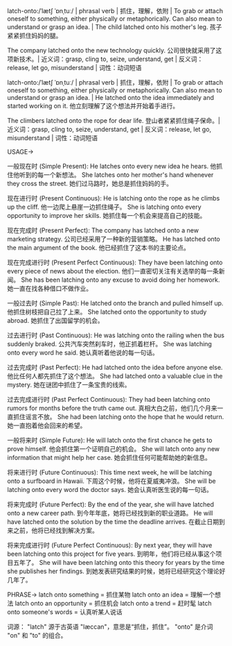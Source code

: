 latch-onto:/ˈlætʃ ˈɒnˌtuː/ | phrasal verb | 抓住，理解，依附 | To grab or attach oneself to something, either physically or metaphorically. Can also mean to understand or grasp an idea. | The child latched onto his mother's leg.  孩子紧紧抓住妈妈的腿。

The company latched onto the new technology quickly. 公司很快就采用了这项新技术。| 近义词：grasp, cling to, seize, understand, get | 反义词：release, let go, misunderstand | 词性：动词短语


latch-onto:/ˈlætʃ ˈɒnˌtuː/ | phrasal verb | 抓住，理解，依附 | To grab or attach oneself to something, either physically or metaphorically. Can also mean to understand or grasp an idea. |  He latched onto the idea immediately and started working on it. 他立刻理解了这个想法并开始着手进行。

The climbers latched onto the rope for dear life. 登山者紧紧抓住绳子保命。| 近义词：grasp, cling to, seize, understand, get | 反义词：release, let go, misunderstand | 词性：动词短语


USAGE->

一般现在时 (Simple Present):
He latches onto every new idea he hears. 他抓住他听到的每一个新想法。
She latches onto her mother's hand whenever they cross the street. 她们过马路时，她总是抓住妈妈的手。


现在进行时 (Present Continuous):
He is latching onto the rope as he climbs up the cliff. 他一边爬上悬崖一边抓住绳子。
She is latching onto every opportunity to improve her skills. 她抓住每一个机会来提高自己的技能。


现在完成时 (Present Perfect):
The company has latched onto a new marketing strategy. 公司已经采用了一种新的营销策略。
He has latched onto the main argument of the book. 他已经抓住了这本书的主要论点。


现在完成进行时 (Present Perfect Continuous):
They have been latching onto every piece of news about the election. 他们一直密切关注有关选举的每一条新闻。
She has been latching onto any excuse to avoid doing her homework. 她一直在找各种借口不做作业。


一般过去时 (Simple Past):
He latched onto the branch and pulled himself up. 他抓住树枝把自己拉了上来。
She latched onto the opportunity to study abroad. 她抓住了出国留学的机会。


过去进行时 (Past Continuous):
He was latching onto the railing when the bus suddenly braked. 公共汽车突然刹车时，他正抓着栏杆。
She was latching onto every word he said. 她认真听着他说的每一句话。


过去完成时 (Past Perfect):
He had latched onto the idea before anyone else. 他比任何人都先抓住了这个想法。
She had latched onto a valuable clue in the mystery. 她在谜团中抓住了一条宝贵的线索。


过去完成进行时 (Past Perfect Continuous):
They had been latching onto rumors for months before the truth came out. 真相大白之前，他们几个月来一直抓住谣言不放。
She had been latching onto the hope that he would return. 她一直抱着他会回来的希望。


一般将来时 (Simple Future):
He will latch onto the first chance he gets to prove himself. 他会抓住第一个证明自己的机会。
She will latch onto any new information that might help her case. 她会抓住任何可能帮助她的新信息。


将来进行时 (Future Continuous):
This time next week, he will be latching onto a surfboard in Hawaii.  下周这个时候，他将在夏威夷冲浪。
She will be latching onto every word the doctor says. 她会认真听医生说的每一句话。


将来完成时 (Future Perfect):
By the end of the year, she will have latched onto a new career path. 到今年年底，她将已经找到新的职业道路。
He will have latched onto the solution by the time the deadline arrives. 在截止日期到来之前，他将已经找到解决方案。


将来完成进行时 (Future Perfect Continuous):
By next year, they will have been latching onto this project for five years. 到明年，他们将已经从事这个项目五年了。
She will have been latching onto this theory for years by the time she publishes her findings. 到她发表研究结果的时候，她将已经研究这个理论好几年了。




PHRASE->
latch onto something = 抓住某物
latch onto an idea = 理解一个想法
latch onto an opportunity = 抓住机会
latch onto a trend = 赶时髦
latch onto someone's words = 认真听某人说话


词源： "latch" 源于古英语 "læccan"，意思是“抓住，抓住”。 "onto" 是介词 "on" 和 "to" 的组合。
